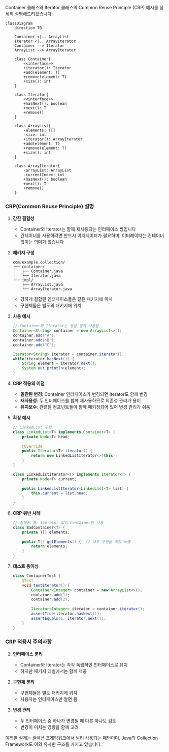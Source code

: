 Container 클래스와 Iterator 클래스의 Common Reuse Principle (CRP) 예시를 상세히 설명해드리겠습니다:

```mermaid
classDiagram
    direction TB
    
    Container <|.. ArrayList
    Iterator <|.. ArrayIterator
    Container --> Iterator
    ArrayList --> ArrayIterator
    
    class Container{
        <<interface>>
        +iterator(): Iterator
        +add(element: T)
        +remove(element: T)
        +size(): int
    }
    
    class Iterator{
        <<interface>>
        +hasNext(): boolean
        +next(): T
        +remove()
    }
    
    class ArrayList{
        -elements: T[]
        -size: int
        +iterator(): ArrayIterator
        +add(element: T)
        +remove(element: T)
        +size(): int
    }
    
    class ArrayIterator{
        -arrayList: ArrayList
        -currentIndex: int
        +hasNext(): boolean
        +next(): T
        +remove()
    }
```

### CRP(Common Reuse Principle) 설명
1. **강한 결합성**
   - Container와 Iterator는 함께 재사용되는 인터페이스 쌍입니다
   - 컨테이너를 사용하려면 반드시 이터레이터가 필요하며, 이터레이터는 컨테이너 없이는 의미가 없습니다

2. **패키지 구성**
   ```
   com.example.collection/
   ├── container/
   │   ├── Container.java
   │   └── Iterator.java
   └── impl/
       ├── ArrayList.java
       └── ArrayIterator.java
   ```
   - 강하게 결합된 인터페이스들은 같은 패키지에 위치
   - 구현체들은 별도의 패키지에 위치

3. **사용 예시**
   ```java
   // Container와 Iterator는 항상 함께 사용됨
   Container<String> container = new ArrayList<>();
   container.add("A");
   container.add("B");
   container.add("C");

   Iterator<String> iterator = container.iterator();
   while(iterator.hasNext()) {
       String element = iterator.next();
       System.out.println(element);
   }
   ```

4. **CRP 적용의 이점**
   - **일관된 변경**: Container 인터페이스가 변경되면 Iterator도 함께 변경
   - **재사용성**: 두 인터페이스를 함께 재사용하므로 의존성 관리가 용이
   - **유지보수**: 관련된 컴포넌트들이 함께 패키징되어 있어 변경 관리가 쉬움

5. **확장 예시**
   ```java
   // LinkedList 구현
   class LinkedList<T> implements Container<T> {
       private Node<T> head;
       
       @Override
       public Iterator<T> iterator() {
           return new LinkedListIterator<>(this);
       }
   }

   class LinkedListIterator<T> implements Iterator<T> {
       private Node<T> current;
       
       public LinkedListIterator(LinkedList<T> list) {
           this.current = list.head;
       }
   }
   ```

6. **CRP 위반 사례**
   ```java
   // 잘못된 예: Iterator 없이 Container만 사용
   class BadContainer<T> {
       private T[] elements;
       
       public T[] getElements() {  // 내부 구현을 직접 노출
           return elements;
       }
   }
   ```

7. **테스트 용이성**
   ```java
   class ContainerTest {
       @Test
       void testIterator() {
           Container<Integer> container = new ArrayList<>();
           container.add(1);
           container.add(2);
           
           Iterator<Integer> iterator = container.iterator();
           assertTrue(iterator.hasNext());
           assertEquals(1, iterator.next());
       }
   }
   ```

### CRP 적용시 주의사항
1. **인터페이스 분리**
   - Container와 Iterator는 각각 독립적인 인터페이스로 유지
   - 하지만 패키지 레벨에서는 함께 제공

2. **구현체 분리**
   - 구현체들은 별도 패키지에 위치
   - 사용자는 인터페이스만 알면 됨

3. **변경 관리**
   - 두 인터페이스 중 하나가 변경될 때 다른 하나도 검토
   - 변경이 미치는 영향을 함께 고려

이러한 설계는 컬렉션 프레임워크에서 널리 사용되는 패턴이며, Java의 Collection Framework도 이와 유사한 구조를 가지고 있습니다.